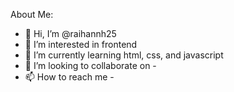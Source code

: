 About Me:

- 👋 Hi, I’m @raihannh25
- 👀 I’m interested in frontend
- 🌱 I’m currently learning html, css, and javascript
- 💞️ I’m looking to collaborate on -
- 📫 How to reach me -
